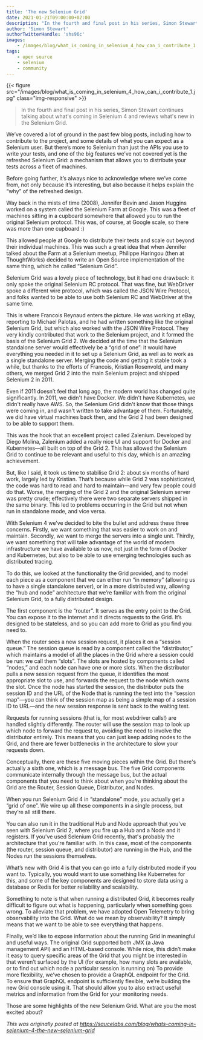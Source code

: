 ```yaml
---
title: 'The new Selenium Grid'
date: 2021-01-21T09:00:00+02:00
description: "In the fourth and final post in his series, Simon Stewart continues talking about what's coming in Selenium 4 and reviews what's new in the Selenium Grid."
author: 'Simon Stewart'
authorTwitterHandle: 'shs96c'
images:
    - /images/blog/what_is_coming_in_selenium_4_how_can_i_contribute_1.jpg
tags:
    - open source
    - selenium
    - community
---
```


{{< figure src="/images/blog/what_is_coming_in_selenium_4_how_can_i_contribute_1.jpg" class="img-responsive" >}}

> In the fourth and final post in his series, Simon Stewart continues talking about what's
> coming in Selenium 4 and reviews what's new in the Selenium Grid.

We’ve covered a lot of ground in the past few blog posts, including how to contribute to the project, and some
details of what you can expect as a Selenium user. But there’s more to Selenium than just the APIs you use to write
your tests, and one of the big features we’ve not covered yet is the refreshed Selenium Grid: a mechanism that
allows you to distribute your tests across a fleet of machines.

Before going further, it’s always nice to acknowledge where we’ve come from, not only because it’s interesting, but
also because it helps explain the “why” of the refreshed design.

Way back in the mists of time (2008), Jennifer Bevin and Jason Huggins worked on a system called the Selenium Farm
at Google. This was a fleet of machines sitting in a cupboard somewhere that allowed you to run the original
Selenium protocol. This was, of course, at Google scale, so there was more than one cupboard :)

This allowed people at Google to distribute their tests and scale out beyond their individual machines.
This was such a great idea that when Jennifer talked about the Farm at a Selenium meetup, Philippe
Haringou (then at ThoughtWorks) decided to write an Open Source implementation of the same thing,
which he called “Selenium Grid”.

Selenium Grid was a lovely piece of technology, but it had one drawback: it only spoke the original
Selenium RC protocol. That was fine, but WebDriver spoke a different wire protocol, which was called the
JSON Wire Protocol, and folks wanted to be able to use both Selenium RC and WebDriver at the same time.

This is where Francois Reynaud enters the picture. He was working at eBay, reporting to Michael Palotas,
and he had written something like the original Selenium Grid, but which also worked with the JSON Wire
Protocol. They very kindly contributed that work to the Selenium project, and it formed the basis of the
Selenium Grid 2. We decided at the time that the Selenium standalone server would effectively be a
“grid of one”: it would have everything you needed in it to set up a Selenium Grid, as well as to work as
a single standalone server. Merging the code and getting it stable took a while, but thanks to the efforts
of Francois, Kristian Rosenvold, and many others, we merged Grid 2 into the main Selenium project and shipped
Selenium 2 in 2011.

Even if 2011 doesn’t feel that long ago, the modern world has changed quite significantly. In 2011, we didn't
have Docker. We didn't have Kubernetes, we didn't really have AWS. So, the Selenium Grid didn't know that those
things were coming in, and wasn't written to take advantage of them. Fortunately, we did have virtual machines
back then, and the Grid 2 had been designed to be able to support them.

This was the hook that an excellent project called Zalenium. Developed by Diego Molina, Zalenium added a really
nice UI and support for Docker and Kubernetes—all built on top of the Grid 2. This has allowed the Selenium Grid to
continue to be relevant and useful to this day, which is an amazing achievement.

But, like I said, it took us time to stabilise Grid 2: about six months of hard work, largely led by Kristian.
That’s because while Grid 2 was sophisticated, the code was hard to read and hard to maintain—and very few people
could do that. Worse, the merging of the Grid 2 and the original Selenium server was pretty crude; effectively
there were two separate servers shipped in the same binary. This led to problems occurring in the Grid but not
when run in standalone mode, and vice versa.

With Selenium 4 we’ve decided to bite the bullet and address these three concerns. Firstly, we want something that
was easier to work on and maintain. Secondly, we want to merge the servers into a single unit. Thirdly, we want
something that will take advantage of the world of modern infrastructure we have available to us now, not just in
the form of Docker and Kubernetes, but also to be able to use emerging technologies such as distributed tracing.

To do this, we looked at the functionality the Grid provided, and to model each piece as a component that we can
either run “in memory” (allowing us to have a single standalone server), or in a more distributed way, allowing
the “hub and node” architecture that we’re familiar with from the original Selenium Grid, to a fully distributed
design.

The first component is the “router”. It serves as the entry point to the Grid. You can expose it to the internet
and it directs requests to the Grid. It’s designed to be stateless, and so you can add more to Grid as you find
you need to.

When the router sees a new session request, it places it on a “session queue.” The session queue is read by a
component called the “distributor,” which maintains a model of all the places in the Grid where a session could be
run: we call them “slots”. The slots are hosted by components called “nodes,” and each node can have one or more
slots. When the distributor pulls a new session request from the queue, it identifies the most appropriate slot
to use, and forwards the request to the node which owns the slot. Once the node has started the session, the
distributor puts the session ID and the URL of the Node that is running the test into the “session map”—you can
think of the session map as being a simple map of a session ID to URL—and the new session response is sent
back to the waiting test.

Requests for running sessions (that is, for most webdriver calls!) are handled slightly differently. The router
will use the session map to look up which node to forward the request to, avoiding the need to involve the
distributor entirely. This means that you can just keep adding nodes to the Grid, and there are fewer bottlenecks
in the architecture to slow your requests down.

Conceptually, there are these five moving pieces within the Grid. But there's actually a sixth one, which is a
message bus. The five Grid components communicate internally through the message bus, but the actual components
that you need to think about when you're thinking about the Grid are the Router, Session Queue, Distributor, and
Nodes.

When you run Selenium Grid 4 in “standalone” mode, you actually get a “grid of one”. We wire up all these
components in a single process, but they’re all still there.

You can also run it in the traditional Hub and Node approach that you've seen with Selenium Grid 2, where you
fire up a Hub and a Node and it registers. If you've used Selenium Grid recently, that's probably the architecture
that you're familiar with. In this case, most of the components (the router, session queue, and distributor) are
running in the Hub, and the Nodes run the sessions themselves.

What’s new with Grid 4 is that you can go into a fully distributed mode if you want to. Typically, you would want
to use something like Kubernetes for this, and some of the key components are designed to store data using a
database or Redis for better reliability and scalability.

Something to note is that when running a distributed Grid, it becomes really difficult to figure out what is
happening, particularly when something goes wrong. To alleviate that problem, we have adopted Open Telemetry to
bring observability into the Grid. What do we mean by observability? It simply means that we want to be able to
see everything that happens.

Finally, we’d like to expose information about the running Grid in meaningful and useful ways. The original
Grid supported both JMX (a Java management API) and an HTML-based console. While nice, this didn’t make it easy
to query specific areas of the Grid that you might be interested in that weren’t surfaced by the UI (for example,
how many slots are available, or to find out which node a particular session is running on) To provide more
flexibility, we’ve chosen to provide a GraphQL endpoint for the Grid. To ensure that GraphQL endpoint is
sufficiently flexible, we’re building the new Grid console using it. That should allow you to also extract useful
metrics and information from the Grid for your monitoring needs.

Those are some highlights of the new Selenium Grid. What are you the most excited about?

_This was originally posted at <https://saucelabs.com/blog/whats-coming-in-selenium-4-the-new-selenium-grid>_

